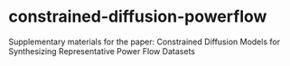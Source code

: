 # constrained-diffusion-powerflow
Supplementary materials for the paper: Constrained Diffusion Models for Synthesizing Representative Power Flow Datasets
